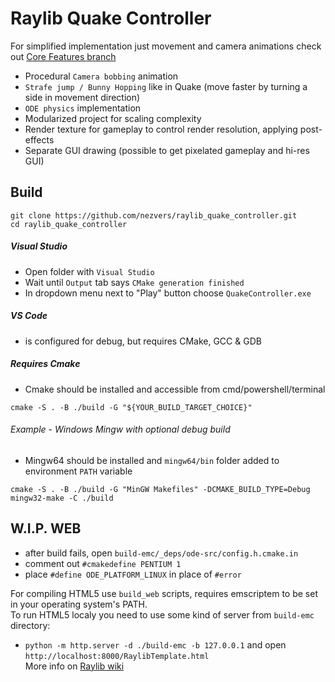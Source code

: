 # Raylib Quake Controller
For simplified implementation just movement and camera animations check out [Core Features branch](https://github.com/nezvers/raylib_quake_controller/tree/core_features)    
- Procedural `Camera bobbing` animation    
- `Strafe jump / Bunny Hopping` like in Quake (move faster by turning a side in movement direction)    
- `ODE physics` implementation    
- Modularized project for scaling complexity    
- Render texture for gameplay to control render resolution, applying post-effects    
- Separate GUI drawing (possible to get pixelated gameplay and hi-res GUI)     

## Build
```
git clone https://github.com/nezvers/raylib_quake_controller.git
cd raylib_quake_controller
```

##### Visual Studio
- Open folder with `Visual Studio`
- Wait until `Output` tab says `CMake generation finished`
- In dropdown menu next to "Play" button choose `QuakeController.exe`

##### VS Code
- is configured for debug, but requires CMake, GCC & GDB

##### Requires Cmake
- Cmake should be installed and accessible from cmd/powershell/terminal
```
cmake -S . -B ./build -G "${YOUR_BUILD_TARGET_CHOICE}"
```

###### Example - Windows Mingw with optional debug build
- Mingw64 should be installed and `mingw64/bin` folder added to environment `PATH` variable
```
cmake -S . -B ./build -G "MinGW Makefiles" -DCMAKE_BUILD_TYPE=Debug
mingw32-make -C ./build
```

## W.I.P. WEB
- after build fails, open `build-emc/_deps/ode-src/config.h.cmake.in`
- comment out `#cmakedefine PENTIUM 1`
- place `#define ODE_PLATFORM_LINUX` in place of `#error`

For compiling HTML5 use `build_web` scripts, requires emscriptem to be set in your operating system's PATH.    
To run HTML5 localy you need to use some kind of server from `build-emc` directory:    
- `python -m http.server -d ./build-emc -b 127.0.0.1` and open `http://localhost:8000/RaylibTemplate.html`    
More info on [Raylib wiki](https://github.com/raysan5/raylib/wiki/Working-for-Web-(HTML5)#6-test-raylib-game-on-web)
